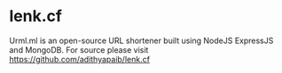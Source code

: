 # lenk.cf
Urml.ml is an open-source URL shortener built using NodeJS ExpressJS and MongoDB. For source please visit https://github.com/adithyapaib/lenk.cf

